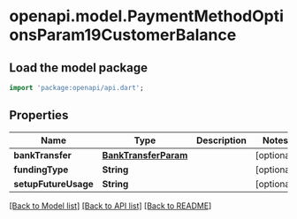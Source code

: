 # openapi.model.PaymentMethodOptionsParam19CustomerBalance

## Load the model package
```dart
import 'package:openapi/api.dart';
```

## Properties
Name | Type | Description | Notes
------------ | ------------- | ------------- | -------------
**bankTransfer** | [**BankTransferParam**](BankTransferParam.md) |  | [optional] 
**fundingType** | **String** |  | [optional] 
**setupFutureUsage** | **String** |  | [optional] 

[[Back to Model list]](../README.md#documentation-for-models) [[Back to API list]](../README.md#documentation-for-api-endpoints) [[Back to README]](../README.md)


